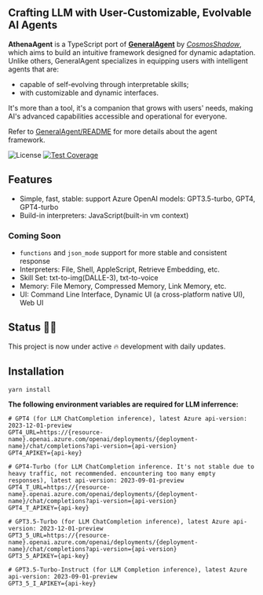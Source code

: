 ## Crafting LLM with User-Customizable, Evolvable AI Agents</h1>

**AthenaAgent** is a TypeScript port of **[GeneralAgent](https://github.com/CosmosShadow/GeneralAgent)** by *[CosmosShadow](https://github.com/CosmosShadow)*, which aims to build an intuitive framework designed for dynamic adaptation. Unlike others, GeneralAgent specializes in equipping users with intelligent agents that are:

- capable of self-evolving through interpretable skills;
- with customizable and dynamic interfaces.

It's more than a tool, it's a companion that grows with users' needs, making AI's advanced capabilities accessible and operational for everyone. 

Refer to [GeneralAgent/README](https://github.com/CosmosShadow/GeneralAgent/blob/main/README.md) for more details about the agent framework.

<img src="https://img.shields.io/static/v1?label=license&message=MIT&color=white&style=flat" alt="License"/> [![Test Coverage](https://github.com/sigworld/AthenaAgent/actions/workflows/test-coverage.yml/badge.svg?branch=main)](https://github.com/sigworld/AthenaAgent/actions/workflows/test-coverage.yml)


## Features

* Simple, fast, stable: support Azure OpenAI models: GPT3.5-turbo, GPT4, GPT4-turbo
* Build-in interpreters: JavaScript(built-in vm context)

### Coming Soon

- `functions` and `json_mode` support for more stable and consistent response
- Interpreters: File, Shell, AppleScript, Retrieve Embedding, etc.
- Skill Set: txt-to-img(DALLE-3), txt-to-voice
- Memory: File Memory, Compressed Memory, Link Memory, etc.
- UI: Command Line Interface, Dynamic UI (a cross-platform native UI), Web UI


## Status 👨‍💻

This project is now under active 🔥 development with daily updates.


## Installation

```shell
yarn install
```

**The following environment variables are required for LLM inferrence:**

```
# GPT4 (for LLM ChatCompletion inference), latest Azure api-version: 2023-12-01-preview
GPT4_URL=https://{resource-name}.openai.azure.com/openai/deployments/{deployment-name}/chat/completions?api-version={api-version}
GPT4_APIKEY={api-key}

# GPT4-Turbo (for LLM ChatCompletion inference. It's not stable due to heavy traffic, not recommended. encountering too many empty responses), latest api-version: 2023-09-01-preview
GPT4_T_URL=https://{resource-name}.openai.azure.com/openai/deployments/{deployment-name}/chat/completions?api-version={api-version}
GPT4_T_APIKEY={api-key}

# GPT3.5-Turbo (for LLM ChatCompletion inference), latest Azure api-version: 2023-12-01-preview
GPT3_5_URL=https://{resource-name}.openai.azure.com/openai/deployments/{deployment-name}/chat/completions?api-version={api-version}
GPT3_5_APIKEY={api-key}

# GPT3.5-Turbo-Instruct (for LLM Completion inference), latest Azure api-version: 2023-09-01-preview
GPT3_5_I_APIKEY={api-key}
```
